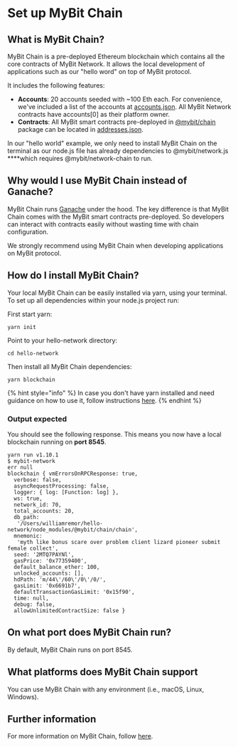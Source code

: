 # Set up MyBit Chain

## What is MyBit Chain?

MyBit Chain is a pre-deployed Ethereum blockchain which contains all the core contracts of MyBit Network.  It allows the local development of applications such as our "hello word" on top of MyBit protocol.

It includes the following features:

* **Accounts**: 20 accounts seeded with ~100 Eth each. For convenience, we've included a list of the accounts at [accounts.json](https://github.com/MyBitFoundation/MyBit-Chain.tech/blob/master/accounts.json). All MyBit Network contracts have accounts\[0\] as their platform owner.
* **Contracts**: All MyBit smart contracts pre-deployed in [@mybit/chain ](https://www.npmjs.com/package/@mybit/network-chain)package can be located in [addresses.json](https://github.com/MyBitFoundation/MyBit-Chain.tech/blob/master/addresses.json).

In our "hello world" example, we only need to install MyBit Chain on the terminal as our node.js file has already dependencies to @mybit/network.js ****which requires @mybit/network-chain to run. 

## Why would I use MyBit Chain instead of Ganache?

MyBit Chain runs [Ganache](https://github.com/trufflesuite/ganache-cli) under the hood. The key difference is that MyBit Chain comes with the MyBit smart contracts pre-deployed. So developers can interact with contracts easily without wasting time with chain configuration.

We strongly recommend using MyBit Chain when developing applications on MyBit protocol.

## How do I install MyBit Chain?

Your local MyBit Chain can be easily installed via yarn, using your terminal. To set up all dependencies within your node.js project run:  

First start yarn:

```text
yarn init
```

Point to your hello-network directory:

```text
cd hello-network
```

Then install all MyBit Chain dependencies:

```text
yarn blockchain
```

{% hint style="info" %}
In case you don't have yarn installed and need guidance on how to use it, follow instructions [here](https://www.npmjs.com/package/yarn).
{% endhint %}

### Output expected

You should see the following response. This means you now have a local blockchain running on **port 8545**.

```text
yarn run v1.10.1
$ mybit-network
err null
blockchain { vmErrorsOnRPCResponse: true,
  verbose: false,
  asyncRequestProcessing: false,
  logger: { log: [Function: log] },
  ws: true,
  network_id: 70,
  total_accounts: 20,
  db_path:
   '/Users/williamremor/hello-network/node_modules/@mybit/chain/chain',
  mnemonic:
   'myth like bonus scare over problem client lizard pioneer submit female collect',
  seed: '2MTQ7PAYNl',
  gasPrice: '0x77359400',
  default_balance_ether: 100,
  unlocked_accounts: [],
  hdPath: 'm/44\'/60\'/0\'/0/',
  gasLimit: '0x6691b7',
  defaultTransactionGasLimit: '0x15f90',
  time: null,
  debug: false,
  allowUnlimitedContractSize: false }
```

## **On what port does MyBit Chain run?**

By default, MyBit Chain runs on port 8545.

## **What platforms does MyBit Chain support**

You can use MyBit Chain with any environment \(i.e., macOS, Linux, Windows\).

## Further information

For more information on MyBit Chain, follow [here](https://developer.mybit.io/chain/).
